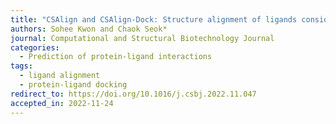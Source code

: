 ```yaml
---
title: "CSAlign and CSAlign-Dock: Structure alignment of ligands considering full flexibility and application to protein-ligand docking"
authors: Sohee Kwon and Chaok Seok*
journal: Computational and Structural Biotechnology Journal
categories:
  - Prediction of protein-ligand interactions
tags:
  - ligand alignment
  - protein-ligand docking
redirect_to: https://doi.org/10.1016/j.csbj.2022.11.047
accepted_in: 2022-11-24
---
```

